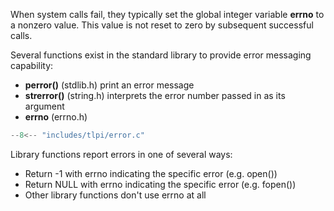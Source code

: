When system calls fail, they typically set the global integer variable **errno** to a nonzero value.
This value is not reset to zero by subsequent successful calls.

Several functions exist in the standard library to provide error messaging capability:

- **perror()** (stdlib.h) print an error message
- **strerror()** (string.h) interprets the error number passed in as its argument
- **errno** (errno.h)

```c
--8<-- "includes/tlpi/error.c"
```

Library functions report errors in one of several ways:

- Return -1 with errno indicating the specific error (e.g. open())
- Return NULL with errno indicating the specific error (e.g. fopen())
- Other library functions don't use errno at all